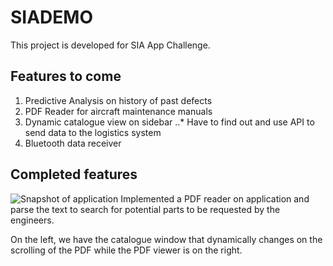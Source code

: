 # SIADEMO

This project is developed for SIA App Challenge.

## Features to come
1. Predictive Analysis on history of past defects
2. PDF Reader for aircraft maintenance manuals
3. Dynamic catalogue view on sidebar
..* Have to find out and use API to send data to the logistics system
4. Bluetooth data receiver

## Completed features

![Snapshot of application](https://github.com/Wklee96/SIADemo/blob/master/app/src/main/assets/Snapshot.PNG)
Implemented a PDF reader on application and parse the text to search for potential parts to be
requested by the engineers.

On the left, we have the catalogue window that dynamically changes on the scrolling of the PDF while the PDF viewer is on the right.


